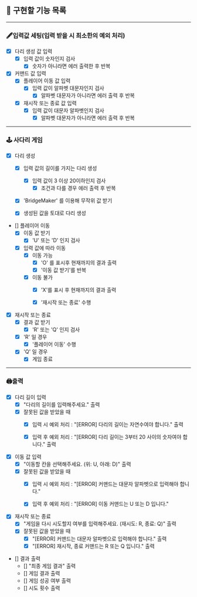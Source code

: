 ## 🚀 구현할 기능 목록

---

### 🖋입력값 세팅(입력 받을 시 최소한의 예외 처리)

- [X] 다리 생성 값 입력
    - [X] 입력 값이 숫자인지 검사
        - [X] 숫자가 아니라면 에러 출력한 후 반복
- [X] 커맨드 값 입력
    - [X] 플레이어 이동 값 입력
        - [X] 입력 값이 알파벳 대문자인지 검사
            - [X] 알파벳 대문자가 아니라면 에러 출력 후 반복
    - [X] 재시작 또는 종료 값 입력
        - [X] 입력 값이 대문자 알파벳인지 검사
            - [X] 알파벳 대문자가 아니라면 에러 출력 후 반복

---

### 🕹 사다리 게임

- [X] 다리 생성
    - [X] 입력 값의 길이를 가지는 다리 생성
        - [X] 입력 값이 3 이상 20이하인지 검사
            - [X] 조건과 다를 경우 에러 출력 후 반복
    - [X] 'BridgeMaker' 를 이용해 무작위 값 받기
    - [X] 생성된 값을 토대로 다리 생성


- [] 플레이어 이동
    - [X] 이동 값 받기
        - [X] 'U' 또는 'D' 인지 검사
    - [X] 입력 값에 따라 이동
        - [X] 이동 가능
            - [X] 'O' 를 표시후 현재까지의 결과 출력
            - [X] '이동 값 받기'를 반복
        - [X] 이동 불가
            - [X] 'X'를 표시 후 현재까지의 결과 출력
            - [X] '재시작 또는 종료' 수행


- [X] 재시작 또는 종료
    - [X] 결과 값 받기
        - [X] 'R' 또는 'Q' 인지 검사
    - [X] 'R' 일 경우
        - [X] '플레이어 이동' 수행
    - [X] 'Q' 일 경우
        - [X] 게임 종료

---

### 🖨출력

- [X] 다리 길이 입력
    - [X] "다리의 길이를 입력해주세요." 출력
    - [X] 잘못된 값을 받았을 때
        - [X] 입력 시 예외 처리 : "[ERROR] 다리의 길이는 자연수여야 합니다." 출력
        - [X] 입력 후 예외 처리 : "[ERROR] 다리 길이는 3부터 20 사이의 숫자여야 합니다." 출력


- [X] 이동 값 입력
    - [X] "이동할 칸을 선택해주세요. (위: U, 아래: D)" 출력
    - [X] 잘못된 값을 받았을 때
        - [X] 입력 시 예외 처리 : "[ERROR] 커맨드는 대문자 알파벳으로 입력해야 합니다."
        - [X] 입력 후 예외 처리 : "[ERROR] 이동 커맨드는 U 또는 D 입니다."


- [X] 재시작 또는 종료
    - [X] "게임을 다시 시도할지 여부를 입력해주세요. (재시도: R, 종료: Q)" 출력
    - [X] 잘못된 값을 받았을 때
        - [X] "[ERROR] 커맨드는 대문자 알파벳으로 입력해야 합니다." 출력
        - [X] "[ERROR] 재시작, 종료 커맨드는 R 또는 Q 입니다." 출력

- [] 결과 출력
    - [] "최종 게임 결과" 출력
    - [] 게임 결과 출력
    - [] 게임 성공 여부 출력
    - [] 시도 횟수 출력
